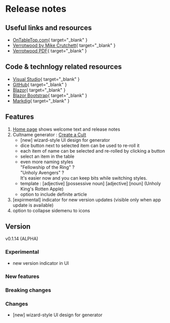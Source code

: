 # Release notes

## Useful links and resources 
- [OnTableTop.com](https://www.ontabletop.com){ target="_blank" }
- [Verrotwood by Mike Crutchett](http://verrotwood.com/){ target="_blank" }
- [Verrotwood PDF](https://www.wargamevault.com/product/425504/Verrotwood){ target="_blank" }

## Code & technlogy related resources
- [Visual Studio](https://visualstudio.microsoft.com/){ target="_blank" }
- [GitHub](https://github.com/){ target="_blank" }
- [Blazor](https://dotnet.microsoft.com/en-us/apps/aspnet/web-apps/blazor){ target="_blank" }
- [Blazor Bootstrap](https://getblazorbootstrap.com){ target="_blank" }
- [Markdig](https://github.com/xoofx/markdig){ target="_blank" }

## Features
1) [Home page](./) shows welcome text and release notes
2) Cultname generator : [Create a Cult](./CreateCult)  
	- [new] wizard-style UI design for generator
	- dice button next to selected item can be used to re-roll it
	- each item of name can be selected and re-rolled by clicking a button
	- select an item in the table
	- even more naming styles  
	"Fellowship of the Ring" ?  
	"Unholy Avengers" ?  
	It's easier now and you can keep bits while switching styles.  
	- template : [adjective] [possessive noun] [adjective] [noun] (Unholy King's Rotten Apple)
	- option to include definite article
3) [expirmental] indicator for new version updates (visible only when app update is available)
4) option to collapse sidemenu to icons

## Version
v0.1.14 (ALPHA)

### Experimental
- new version indicator in UI

### New features

### Breaking changes

### Changes
- [new] wizard-style UI design for generator
